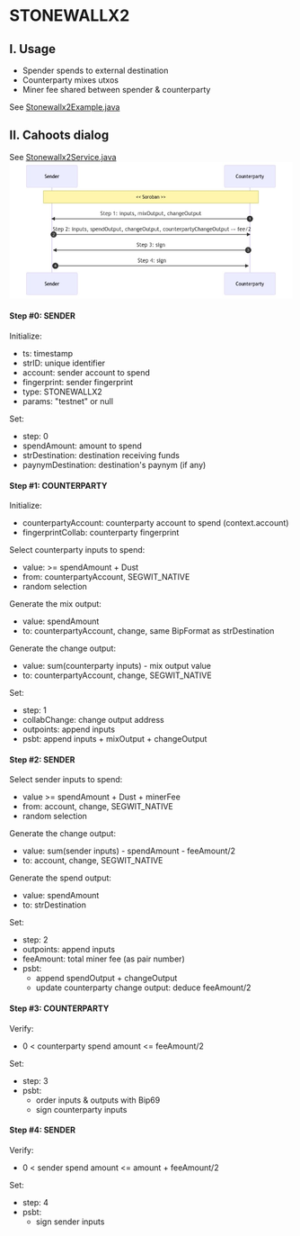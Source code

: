 # STONEWALLX2


## I. Usage
- Spender spends to external destination
- Counterparty mixes utxos
- Miner fee shared between spender & counterparty

See [Stonewallx2Example.java](https://code.samourai.io/wallet/ExtLibJ/-/blob/develop/src/test/java/examples/Stonewallx2Example.java)


## II. Cahoots dialog
See [Stonewallx2Service.java](https://code.samourai.io/wallet/ExtLibJ/-/blob/develop/java/com/samourai/wallet/cahoots/stonewallx2/Stonewallx2Service.java)
![](charts/STONEWALLX2.chart.png)

#### Step #0: SENDER
Initialize:
- ts: timestamp
- strID: unique identifier
- account: sender account to spend
- fingerprint: sender fingerprint
- type: STONEWALLX2
- params: "testnet" or null

Set:
- step: 0
- spendAmount: amount to spend
- strDestination: destination receiving funds
- paynymDestination: destination's paynym (if any)

#### Step #1: COUNTERPARTY
Initialize:
- counterpartyAccount: counterparty account to spend (context.account)
- fingerprintCollab: counterparty fingerprint

Select counterparty inputs to spend:
- value: >= spendAmount + Dust
- from: counterpartyAccount, SEGWIT_NATIVE
- random selection

Generate the mix output:
- value: spendAmount
- to: counterpartyAccount, change, same BipFormat as strDestination

Generate the change output:
- value: sum(counterparty inputs) - mix output value
- to: counterpartyAccount, change, SEGWIT_NATIVE

Set:
- step: 1
- collabChange: change output address
- outpoints: append inputs
- psbt: append inputs + mixOutput + changeOutput

#### Step #2: SENDER

Select sender inputs to spend:
- value >= spendAmount + Dust + minerFee
- from: account, change, SEGWIT_NATIVE
- random selection

Generate the change output:
- value: sum(sender inputs) - spendAmount - feeAmount/2
- to: account, change, SEGWIT_NATIVE

Generate the spend output:
- value: spendAmount
- to: strDestination

Set:
- step: 2
- outpoints: append inputs
- feeAmount: total miner fee (as pair number)
- psbt: 
    * append spendOutput + changeOutput
    * update counterparty change output: deduce feeAmount/2

#### Step #3: COUNTERPARTY

Verify:
- 0 < counterparty spend amount <= feeAmount/2

Set: 
- step: 3
- psbt: 
    * order inputs & outputs with Bip69
    * sign counterparty inputs

#### Step #4: SENDER
Verify:
- 0 < sender spend amount <= amount + feeAmount/2

Set: 
- step: 4
- psbt: 
    * sign sender inputs